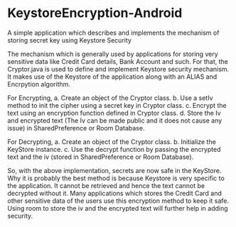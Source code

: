 # KeystoreEncryption-Android
A simple application which describes and implements the mechanism of storing secret key using Keystore Security

The mechanism which is generally used by applications for storing very sensitive data like Credit Card details, Bank Account and such.
For that, the Cryptor.java is used to define and implement Keystore security mechanism. It makes use of the Keystore of the application along
with an ALIAS and Encrpytion algorithm.

For Encrypting,
a. Create an object of the Cryptor class.
b. Use a setIv method to init the cipher using a secret key in Cryptor class.
c. Encrypt the text using an encryption function defined in Cryptor class.
d. Store the Iv and encrypted text (The Iv can be made public and it does not cause any issue) in SharedPreference or Room Database.

For Decrypting,
a. Create an object of the Cryptor class.
b. Initialize the KeyStore instance.
c. Use the decrypt function by passing the encrypted text and the iv (stored in SharedPreference or Room Database).


So, with the above implementation, secrets are now safe in the KeyStore. Why it is probably the best method is because Keystore 
is very specific to the application. It cannot be retrieved and hence the text cannot be decrypted without it. Many applications 
which stores the Credit Card and other sensitive data of the users use this encryption method to keep it safe. Using room to store the 
iv and the encrypted text will further help in adding security.

